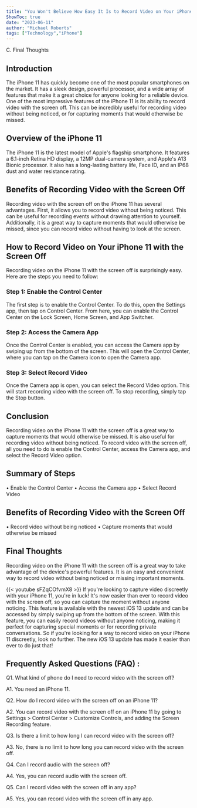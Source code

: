 ```yaml
---
title: "You Won't Believe How Easy It Is to Record Video on Your iPhone 11 with the Screen Off!"
ShowToc: true 
date: "2023-06-11"
author: "Michael Roberts" 
tags: ["Technology","iPhone"]
---
```

C. Final Thoughts

## Introduction 

The iPhone 11 has quickly become one of the most popular smartphones on the market. It has a sleek design, powerful processor, and a wide array of features that make it a great choice for anyone looking for a reliable device. One of the most impressive features of the iPhone 11 is its ability to record video with the screen off. This can be incredibly useful for recording video without being noticed, or for capturing moments that would otherwise be missed.

## Overview of the iPhone 11

The iPhone 11 is the latest model of Apple's flagship smartphone. It features a 6.1-inch Retina HD display, a 12MP dual-camera system, and Apple's A13 Bionic processor. It also has a long-lasting battery life, Face ID, and an IP68 dust and water resistance rating. 

## Benefits of Recording Video with the Screen Off

Recording video with the screen off on the iPhone 11 has several advantages. First, it allows you to record video without being noticed. This can be useful for recording events without drawing attention to yourself. Additionally, it is a great way to capture moments that would otherwise be missed, since you can record video without having to look at the screen. 

## How to Record Video on Your iPhone 11 with the Screen Off

Recording video on the iPhone 11 with the screen off is surprisingly easy. Here are the steps you need to follow: 

### Step 1: Enable the Control Center

The first step is to enable the Control Center. To do this, open the Settings app, then tap on Control Center. From here, you can enable the Control Center on the Lock Screen, Home Screen, and App Switcher. 

### Step 2: Access the Camera App

Once the Control Center is enabled, you can access the Camera app by swiping up from the bottom of the screen. This will open the Control Center, where you can tap on the Camera icon to open the Camera app. 

### Step 3: Select Record Video

Once the Camera app is open, you can select the Record Video option. This will start recording video with the screen off. To stop recording, simply tap the Stop button. 

## Conclusion

Recording video on the iPhone 11 with the screen off is a great way to capture moments that would otherwise be missed. It is also useful for recording video without being noticed. To record video with the screen off, all you need to do is enable the Control Center, access the Camera app, and select the Record Video option. 

## Summary of Steps

• Enable the Control Center 
• Access the Camera app 
• Select Record Video 

## Benefits of Recording Video with the Screen Off

• Record video without being noticed 
• Capture moments that would otherwise be missed 

## Final Thoughts

Recording video on the iPhone 11 with the screen off is a great way to take advantage of the device's powerful features. It is an easy and convenient way to record video without being noticed or missing important moments.

{{< youtube sFZqCOfvmX8 >}} 
If you're looking to capture video discreetly with your iPhone 11, you're in luck! It's now easier than ever to record video with the screen off, so you can capture the moment without anyone noticing. This feature is available with the newest iOS 13 update and can be accessed by simply swiping up from the bottom of the screen. With this feature, you can easily record videos without anyone noticing, making it perfect for capturing special moments or for recording private conversations. So if you're looking for a way to record video on your iPhone 11 discreetly, look no further. The new iOS 13 update has made it easier than ever to do just that!

## Frequently Asked Questions (FAQ) :
Q1. What kind of phone do I need to record video with the screen off?

A1. You need an iPhone 11.

Q2. How do I record video with the screen off on an iPhone 11?

A2. You can record video with the screen off on an iPhone 11 by going to Settings > Control Center > Customize Controls, and adding the Screen Recording feature.

Q3. Is there a limit to how long I can record video with the screen off?

A3. No, there is no limit to how long you can record video with the screen off.

Q4. Can I record audio with the screen off?

A4. Yes, you can record audio with the screen off.

Q5. Can I record video with the screen off in any app?

A5. Yes, you can record video with the screen off in any app.


